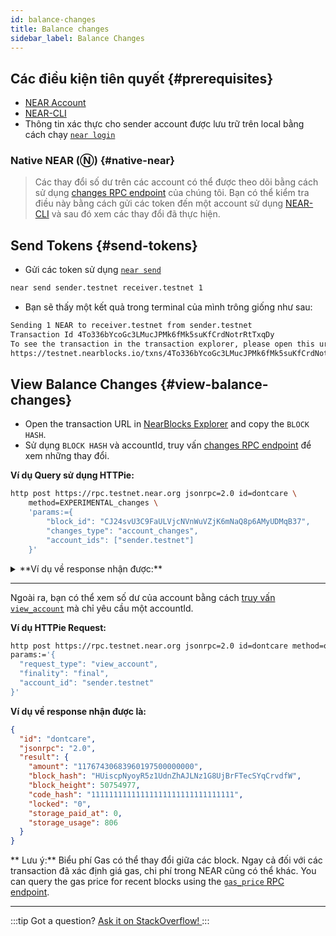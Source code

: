 ```yaml
---
id: balance-changes
title: Balance changes
sidebar_label: Balance Changes
---
```



## Các điều kiện tiên quyết {#prerequisites}

- [NEAR Account](https://testnet.mynearwallet.com/create)
- [NEAR-CLI](/tools/near-cli)
- Thông tin xác thực cho sender account được lưu trữ trên local bằng cách chạy [`near login`](/docs/tools/near-cli#near-login)

### Native NEAR (Ⓝ) {#native-near}

> Các thay đổi số dư trên các account có thể được theo dõi bằng cách sử dụng [changes RPC endpoint](/api/rpc/setup#view-account-changes) của chúng tôi. Bạn có thể kiểm tra điều này bằng cách gửi các token đến một account sử dụng [NEAR-CLI](/tools/near-cli#near-send) và sau đó xem các thay đổi đã thực hiện.

## Send Tokens {#send-tokens}

- Gửi các token sử dụng [`near send`](/docs/tools/near-cli#near-send)

```bash
near send sender.testnet receiver.testnet 1
```

- Bạn sẽ thấy một kết quả trong terminal của mình trông giống như sau:

```bash
Sending 1 NEAR to receiver.testnet from sender.testnet
Transaction Id 4To336bYcoGc3LMucJPMk6fMk5suKfCrdNotrRtTxqDy
To see the transaction in the transaction explorer, please open this url in your browser
https://testnet.nearblocks.io/txns/4To336bYcoGc3LMucJPMk6fMk5suKfCrdNotrRtTxqDy
```

## View Balance Changes {#view-balance-changes}

- Open the transaction URL in [NearBlocks Explorer](https://testnet.nearblocks.io/) and copy the `BLOCK HASH`.
- Sử dụng `BLOCK HASH` và accountId, truy vấn [changes RPC endpoint](/api/rpc/setup#view-account-changes) để xem những thay đổi.

**Ví dụ Query sử dụng HTTPie:**

```bash
http post https://rpc.testnet.near.org jsonrpc=2.0 id=dontcare \
    method=EXPERIMENTAL_changes \
    'params:={
        "block_id": "CJ24svU3C9FaULVjcNVnWuVZjK6mNaQ8p6AMyUDMqB37",
        "changes_type": "account_changes",
        "account_ids": ["sender.testnet"]
    }'
```

<details>
<summary>**Ví dụ về response nhận được:**</summary>

```json
{
  "id": "dontcare",
  "jsonrpc": "2.0",
  "result": {
    "block_hash": "BRgE4bjmUo33jmiVBcZaWGkSLVeL7TTi4ZxYTvJdPbB9",
    "changes": [
      {
        "cause": {
          "tx_hash": "4To336bYcoGc3LMucJPMk6fMk5suKfCrdNotrRtTxqDy",
          "type": "transaction_processing"
        },
        "change": {
          "account_id": "sender.testnet",
          "amount": "11767430014412510000000000",
          "code_hash": "11111111111111111111111111111111",
          "locked": "0",
          "storage_paid_at": 0,
          "storage_usage": 806
        },
        "type": "account_update"
      }
    ]
  }
}
```
</details>

---

Ngoài ra, bạn có thể xem số dư của account bằng cách [truy vấn `view_account`](/api/rpc/setup#view-account) mà chỉ yêu cầu một accountId.

**Ví dụ HTTPie Request:**

  ```bash
  http post https://rpc.testnet.near.org jsonrpc=2.0 id=dontcare method=query \
  params:='{
    "request_type": "view_account",
    "finality": "final",
    "account_id": "sender.testnet"
  }'
  ```

**Ví dụ về response nhận được là:**

```json
{
  "id": "dontcare",
  "jsonrpc": "2.0",
  "result": {
    "amount": "11767430683960197500000000",
    "block_hash": "HUiscpNyoyR5z1UdnZhAJLNz1G8UjBrFTecSYqCrvdfW",
    "block_height": 50754977,
    "code_hash": "11111111111111111111111111111111",
    "locked": "0",
    "storage_paid_at": 0,
    "storage_usage": 806
  }
}
```

** Lưu ý:** Biểu phí Gas có thể thay đổi giữa các block. Ngay cả đối với các transaction đã xác định giá gas, chi phí trong NEAR cũng có thể khác. You can query the gas price for recent blocks using the [`gas_price` RPC endpoint](https://docs.near.org/api/rpc/setup#gas-price).

---

:::tip Got a question?
<a href="https://stackoverflow.com/questions/tagged/nearprotocol"> Ask it on StackOverflow! </a>
:::
